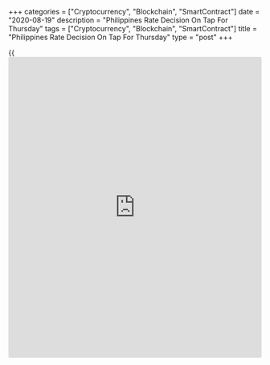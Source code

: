+++
categories = ["Cryptocurrency", "Blockchain", "SmartContract"]
date = "2020-08-19"
description = "Philippines Rate Decision On Tap For Thursday"
tags = ["Cryptocurrency", "Blockchain", "SmartContract"]
title = "Philippines Rate Decision On Tap For Thursday"
type = "post"
+++

{{<iframe id="large-banner" src="https://www.bounty.group/#slide=4.0" width="100%" height="600" scrolling="no" style="border: 0px solid rgb(216, 221, 230); border-radius: 3px;">}}

The central bank of the Philippines will wrap up its monetary [policy](https://www.fintechee.com/policy/)
meeting on Thursday and then announce its decision on interest rates,
highlighting a modest day for Asia-Pacific economic activity. The
central bank is widely expected to keep its benchmark lending rate
unchanged at 2.25 percent.

Taiwan will release July numbers for export orders and Q2 figures for
current account. Export orders are expected to rise 3.7 percent on year,
slowing from 6.5 percent in June. The current account surplus in Q1 was
$18.16 billion.

Hong Kong will see July figures for consumer prices; in June, inflation
was up 0.7 percent on year.

Finally, the [markets][1] in Malaysia and Indonesia are closed on
Thursday for the Islamic New Year and will re-open on Friday.

For comments and feedback [contact](https://www.playgroundfx.com/contact/): editorial@rtt[news](https://www.letsplayfx.com/blog/forex-news-website/).com

[Economic News][2]

 **What parts of the world are seeing the best (and worst) economic
performances lately? Click[here][3] to check out our [Econ Scorecard][3]
and find out! See up-to-the-moment [ranking](https://www.playgroundfx.com/blog/crypto-exchange-ranking/)s for the best and worst
performers in [GDP][4], [unemployment rate][5], [inflation][6] and much
more.**

   1. www.rtt[news](https://www.letsplayfx.com/blog/forex-news-website/).com/Content/Markets.aspx
   2. www.rtt[news](https://www.letsplayfx.com/blog/forex-news-website/).com/Content/EconomicNews.aspx
   3. www.rtt[news](https://www.letsplayfx.com/blog/forex-news-website/).com/economic-scorecard/world-rank/PPI/highest-performance.aspx
   4. www.rtt[news](https://www.letsplayfx.com/blog/forex-news-website/).com/economic-scorecard/world-rank/GDP/highest-performance.aspx
   5. www.rtt[news](https://www.letsplayfx.com/blog/forex-news-website/).com/economic-scorecard/world-rank/unemployment-rate/lowest-performance.aspx
   6. www.rtt[news](https://www.letsplayfx.com/blog/forex-news-website/).com/economic-scorecard/world-rank/CPI/highest-performance.aspx